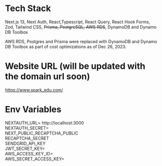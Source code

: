 # Tech Stack
Next.js 13, Next Auth, React,Typescript, React Query, React Hook Forms, Zod, Tailwind CSS, ~~Prisma, PostgreSQL, AWS RDS~~, DynamoDB and Dynamo DB Toolbox  

AWS RDS, Postgres and Prisma were replaced with DynamoDB and Dynamo DB Toolbox as part of cost optimizations as of Dec 26, 2023.  

# Website URL (will be updated with the domain url soon)
https://www.spark_edu.com/

# Env Variables
NEXTAUTH_URL= http://localhost:3000  
NEXTAUTH_SECRET=  
NEXT_PUBLIC_RECAPTCHA_PUBLIC  
RECAPTCHA_SECRET  
SENDGRID_API_KEY  
JWT_SECRET_KEY=  
AWS_ACCESS_KEY_ID=  
AWS_SECRET_ACCESS_KEY=  
